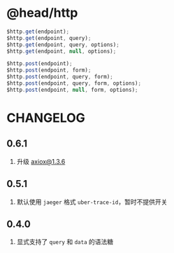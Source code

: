 @head/http
==

```javascript
$http.get(endpoint);
$http.get(endpoint, query);
$http.get(endpoint, query, options);
$http.get(endpoint, null, options);

$http.post(endpoint);
$http.post(endpoint, form);
$http.post(endpoint, query, form);
$http.post(endpoint, query, form, options);
$http.post(endpoint, null, form, options);
```

CHANGELOG
==

0.6.1
--

1. 升级 axiox@1.3.6

0.5.1
--

1. 默认使用 `jaeger` 格式 `uber-trace-id`，暂时不提供开关

0.4.0
--

1. 显式支持了 `query` 和 `data` 的语法糖
